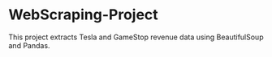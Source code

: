 # WebScraping-Project
This project extracts Tesla and GameStop revenue data  using BeautifulSoup and Pandas.
